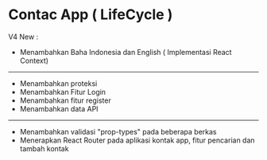 # Contac App ( LifeCycle )


V4
New :
- Menambahkan Baha Indonesia dan English ( Implementasi React Context)

----------------------------------------------------------------
- Menambahkan proteksi
- Menambahkan Fitur Login
- Menambahkan fitur register
- Menambahkan data API


----------------------------------------------------------------
- Menambahkan validasi "prop-types" pada beberapa berkas
- Menerapkan React Router pada aplikasi kontak app, fitur pencarian dan tambah kontak